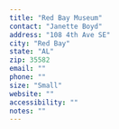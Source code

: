 ```yaml
---
title: "Red Bay Museum"
contact: "Janette Boyd"
address: "108 4th Ave SE"
city: "Red Bay"
state: "AL"
zip: 35582
email: ""
phone: ""
size: "Small"
website: ""
accessibility: ""
notes: ""
--- 
```

